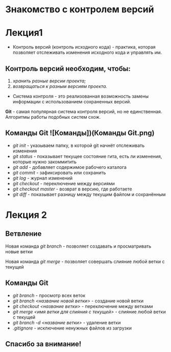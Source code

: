# Знакомство с контролем версий
# Лекция1
* Контроль версий (контроль исходного кода) - практика, которая позволяет отслеживать изменения исходного кода и управлять им.
## Контроль версий необходим, чтобы:
1.  *хранить разные версии проекта;*
2.  *возвращаться к разным версиям проекта.* 
* Система контроля - это реализованная возможность замены информации с использованием сохраненных версий.

**Git** - самая популярная система контроля версий, но не единственная. Алгоритмы работы подобных систем схож.

## Команды Git ![Команды])(Команды Git.png)

* *git init* -  указываем папку, в которой
git начнёт отслеживать изменения
* *git status* - показывает текущее состояние гита, есть ли изменения, которые нужно закоммитить
* *git add* - добавляет содержимое рабочего каталога
* *git commit* - зафиксировать или сохранить
* *git log* - журнал изменений
* *git checkout* - переключение между версиями
* *git checkout master* - возврат в версию, где работаете
* *git diff* - показывает разницу между текущим файлом
и сохранённым

 # Лекция 2
 ## Ветвление
Новая команда *git branch* - позволяет создавать и просматривать новые ветки 

Новая команда *git merge* - позволяет совершать слияние любой ветки с текущей
## Команды Git
* *git branch* - просмотр всех веток
* *git branch <название новой ветки>* - создание новой ветки
* *git checkout <название ветки>* - переключение между ветками
 * *git merge <имя ветки для слияния с текущей>* - слияние любой ветки с текущей
* *git branch -d <название ветки>* - удаление ветки
* *.gitignore* - исключение ненужных файлов из загрузки


 ## Спасибо за внимание!
